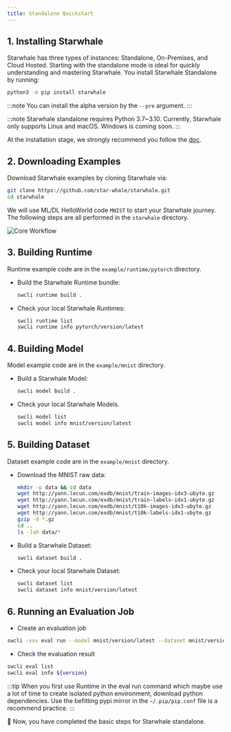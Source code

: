 ```yaml
---
title: Standalone Quickstart
---
```


## 1. Installing Starwhale

Starwhale has three types of instances: Standalone, On-Premises, and Cloud Hosted. Starting with the standalone mode is ideal for quickly understanding and mastering Starwhale.
You install Starwhale Standalone by running:

```bash
python3 -m pip install starwhale
```

:::note
You can install the alpha version by the `--pre` argument.
:::

:::note
Starwhale standalone requires Python 3.7~3.10. Currently, Starwhale only supports Linux and macOS. Windows is coming soon.
:::

At the installation stage, we strongly recommend you follow the [doc](../guides/install/standalone.md).

## 2. Downloading Examples

Download Starwhale examples by cloning Starwhale via:

```bash
git clone https://github.com/star-whale/starwhale.git
cd starwhale
```

We will use ML/DL HelloWorld code `MNIST` to start your Starwhale journey. The following steps are all performed in the `starwhale` directory.

![Core Workflow](../img/standalone-core-workflow.gif)

## 3. Building Runtime

Runtime example code are in the `example/runtime/pytorch` directory.

- Build the Starwhale Runtime bundle:

  ```bash
  swcli runtime build .
  ```

- Check your local Starwhale Runtimes:

  ```bash
  swcli runtime list
  swcli runtime info pytorch/version/latest
  ```

## 4. Building Model

Model example code are in the `example/mnist` directory.

- Build a Starwhale Model:

  ```bash
  swcli model build .
  ```

- Check your local Starwhale Models.

  ```bash
  swcli model list
  swcli model info mnist/version/latest
  ```

## 5. Building Dataset

Dataset example code are in the `example/mnist` directory.

- Download the MNIST raw data:

  ```bash
  mkdir -p data && cd data
  wget http://yann.lecun.com/exdb/mnist/train-images-idx3-ubyte.gz
  wget http://yann.lecun.com/exdb/mnist/train-labels-idx1-ubyte.gz
  wget http://yann.lecun.com/exdb/mnist/t10k-images-idx3-ubyte.gz
  wget http://yann.lecun.com/exdb/mnist/t10k-labels-idx1-ubyte.gz
  gzip -d *.gz
  cd ..
  ls -lah data/*
  ```

- Build a Starwhale Dataset:

  ```bash
  swcli dataset build .
  ```

- Check your local Starwhale Dataset:

  ```bash
  swcli dataset list
  swcli dataset info mnist/version/latest
  ```

## 6. Running an Evaluation Job

- Create an evaluation job

 ```bash
 swcli -vvv eval run --model mnist/version/latest --dataset mnist/version/latest --runtime pytorch/version/latest
 ```

- Check the evaluation result

 ```bash
 swcli eval list
 swcli eval info ${version}
 ```

:::tip
When you first use Runtime in the eval run command which maybe use a lot of time to create isolated python environment, download python dependencies. Use the befitting pypi mirror in the `~/.pip/pip.conf` file is a recommend practice.
:::

  👏 Now, you have completed the basic steps for Starwhale standalone.
